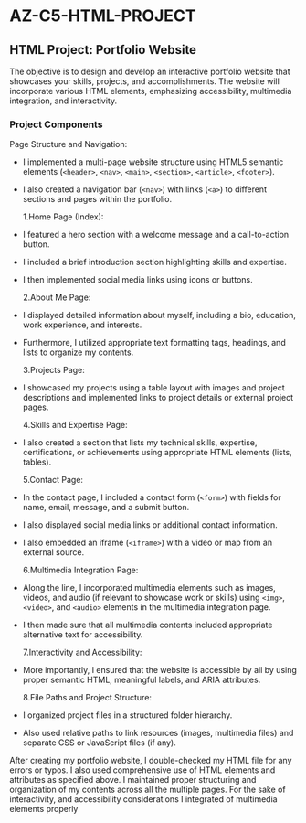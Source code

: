 # AZ-C5-HTML-PROJECT

## HTML Project: Portfolio Website

The objective is to design and develop an interactive portfolio website that showcases your skills, projects, and accomplishments. The website will incorporate various HTML elements, emphasizing accessibility, multimedia integration, and interactivity.

### Project Components

Page Structure and Navigation:

- I implemented a multi-page website structure using HTML5 semantic elements (`<header>`, `<nav>`, `<main>`, `<section>`, `<article>`, `<footer>`).
- I also created a navigation bar (`<nav>`) with links (`<a>`) to different sections and pages within the portfolio.

  1.Home Page (Index):

- I featured a hero section with a welcome message and a call-to-action button.
- I included a brief introduction section highlighting skills and expertise.
- I then implemented social media links using icons or buttons.

  2.About Me Page:

- I displayed detailed information about myself, including a bio, education, work experience, and interests.
- Furthermore, I utilized appropriate text formatting tags, headings, and lists to organize my contents.

  3.Projects Page:

- I showcased my projects using a table layout with images and project descriptions and implemented links to project details or external project pages.

  4.Skills and Expertise Page:

- I also created a section that lists my technical skills, expertise, certifications, or achievements using appropriate HTML elements (lists, tables).

  5.Contact Page:

- In the contact page, I included a contact form (`<form>`) with fields for name, email, message, and a submit button.
- I also displayed social media links or additional contact information.
- I also embedded an iframe (`<iframe>`) with a video or map from an external source.

  6.Multimedia Integration Page:

- Along the line, I incorporated multimedia elements such as images, videos, and audio (if relevant to showcase work or skills) using `<img>`, `<video>`, and `<audio>` elements in the multimedia integration page.
- I then made sure that all multimedia contents included appropriate alternative text for accessibility.

  7.Interactivity and Accessibility:

- More importantly, I ensured that the website is accessible by all by using proper semantic HTML, meaningful labels, and ARIA attributes.

  8.File Paths and Project Structure:

- I organized project files in a structured folder hierarchy.
- Also used relative paths to link resources (images, multimedia files) and separate CSS or JavaScript files (if any).

After creating my portfolio website, I double-checked my HTML file for any errors or typos. I also used comprehensive use of HTML elements and attributes as specified above.
I maintained proper structuring and organization of my contents across all the multiple pages. For the sake of interactivity, and accessibility considerations I integrated of multimedia elements properly

